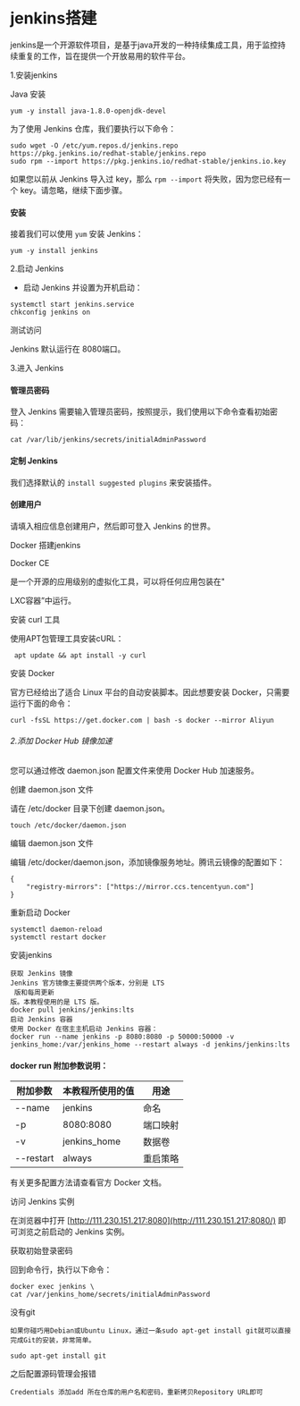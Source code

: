 # jenkins搭建

jenkins是一个开源软件项目，是基于java开发的一种持续集成工具，用于监控持续重复的工作，旨在提供一个开放易用的软件平台。

1.安装jenkins

Java 安装

```
yum -y install java-1.8.0-openjdk-devel
```

为了使用 Jenkins 仓库，我们要执行以下命令：

```
sudo wget -O /etc/yum.repos.d/jenkins.repo https://pkg.jenkins.io/redhat-stable/jenkins.repo
sudo rpm --import https://pkg.jenkins.io/redhat-stable/jenkins.io.key
```

如果您以前从 Jenkins 导入过 key，那么 `rpm --import` 将失败，因为您已经有一个 key。请忽略，继续下面步骤。

#### 安装

接着我们可以使用 `yum` 安装 Jenkins：

```
yum -y install jenkins
```

2.启动 Jenkins

- 启动 Jenkins 并设置为开机启动：

```
systemctl start jenkins.service
chkconfig jenkins on
```

测试访问

Jenkins 默认运行在 8080端口。

3.进入 Jenkins

#### 管理员密码

登入 Jenkins 需要输入管理员密码，按照提示，我们使用以下命令查看初始密码：

```
cat /var/lib/jenkins/secrets/initialAdminPassword
```

#### 定制 Jenkins

我们选择默认的 `install suggested plugins` 来安装插件。

#### 创建用户

请填入相应信息创建用户，然后即可登入 Jenkins 的世界。



Docker 搭建jenkins

Docker CE

 是一个开源的应用级别的虚拟化工具，可以将任何应用包装在"

LXC容器”中运行。

安装 curl 工具

使用APT包管理工具安装cURL：

```
 apt update && apt install -y curl
```

安装 Docker

官方已经给出了适合 Linux 平台的自动安装脚本。因此想要安装 Docker，只需要运行下面的命令：

```
curl -fsSL https://get.docker.com | bash -s docker --mirror Aliyun
```

###### 2.添加 Docker Hub 镜像加速

您可以通过修改 daemon.json 配置文件来使用 Docker Hub 加速服务。

创建 daemon.json 文件

请在 /etc/docker 目录下创建 daemon.json。

```
touch /etc/docker/daemon.json
```

编辑 daemon.json 文件

编辑 /etc/docker/daemon.json，添加镜像服务地址。腾讯云镜像的配置如下：

```
{
    "registry-mirrors": ["https://mirror.ccs.tencentyun.com"]
}
```

重新启动 Docker

```
systemctl daemon-reload
systemctl restart docker
```

安装jenkins

```
获取 Jenkins 镜像
Jenkins 官方镜像主要提供两个版本，分别是 LTS
 版和每周更新
版。本教程使用的是 LTS 版。
docker pull jenkins/jenkins:lts
启动 Jenkins 容器
使用 Docker 在宿主主机启动 Jenkins 容器：
docker run --name jenkins -p 8080:8080 -p 50000:50000 -v jenkins_home:/var/jenkins_home --restart always -d jenkins/jenkins:lts
```



#### docker run 附加参数说明：

| 附加参数  | 本教程所使用的值 | 用途     |
| --------- | ---------------- | -------- |
| --name    | jenkins          | 命名     |
| -p        | 8080:8080        | 端口映射 |
| -v        | jenkins_home     | 数据卷   |
| --restart | always           | 重启策略 |

有关更多配置方法请查看官方 Docker 文档。

访问 Jenkins 实例

在浏览器中打开 [http://111.230.151.217:8080](http://111.230.151.217:8080/) 即可浏览之前启动的 Jenkins 实例。

获取初始登录密码

回到命令行，执行以下命令：

```
docker exec jenkins \
cat /var/jenkins_home/secrets/initialAdminPassword
```

没有git

```
如果你碰巧用Debian或Ubuntu Linux，通过一条sudo apt-get install git就可以直接完成Git的安装，非常简单。

sudo apt-get install git
```

之后配置源码管理会报错

```
Credentials 添加add 所在仓库的用户名和密码，重新拷贝Repository URL即可
```







